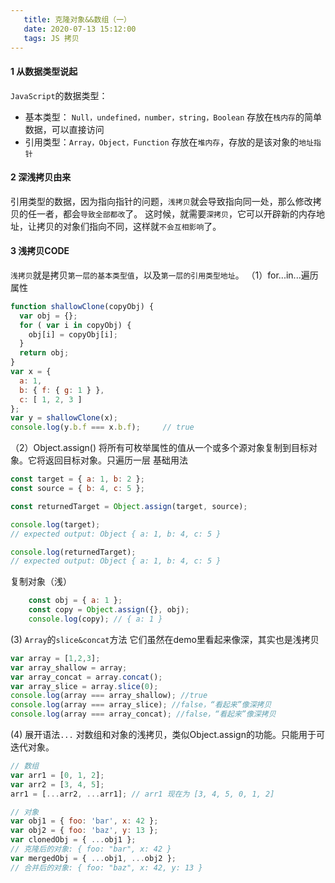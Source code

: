 ```yaml
---
   title: 克隆对象&&数组（一）
   date: 2020-07-13 15:12:00
   tags: JS 拷贝
---
```


#### 1 从数据类型说起
`JavaScript`的数据类型：
+ 基本类型： `Null，undefined，number，string，Boolean` 存放在`栈内存`的简单数据，可以直接访问
+ 引用类型：`Array，Object，Function` 存放在`堆内存`，存放的是该对象的`地址指针`

#### 2 深浅拷贝由来
引用类型的数据，因为指向指针的问题，`浅拷贝`就会导致指向同一处，那么修改拷贝的任一者，都会`导致全部都改`了。
这时候，就需要`深拷贝`，它可以开辟新的内存地址，让拷贝的对象们指向不同，这样就`不会互相影响`了。

#### 3 浅拷贝CODE
`浅拷贝`就是拷贝`第一层的基本类型值`，以及`第一层的引用类型地址`。
（1）for...in...遍历属性
```javascript
function shallowClone(copyObj) {
  var obj = {};
  for ( var i in copyObj) {
    obj[i] = copyObj[i];
  }
  return obj;
}
var x = {
  a: 1,
  b: { f: { g: 1 } },
  c: [ 1, 2, 3 ]
};
var y = shallowClone(x);
console.log(y.b.f === x.b.f);     // true
```
（2）Object.assign()
将所有可枚举属性的值从一个或多个源对象复制到目标对象。它将返回目标对象。只遍历一层
基础用法
```javascript
const target = { a: 1, b: 2 };
const source = { b: 4, c: 5 };

const returnedTarget = Object.assign(target, source);

console.log(target);
// expected output: Object { a: 1, b: 4, c: 5 }

console.log(returnedTarget);
// expected output: Object { a: 1, b: 4, c: 5 }
```

复制对象（浅）
```javascript
    const obj = { a: 1 };
    const copy = Object.assign({}, obj);
    console.log(copy); // { a: 1 }
```

(3) `Array`的`slice&concat`方法
它们虽然在demo里看起来像深，其实也是浅拷贝
```javascript
var array = [1,2,3]; 
var array_shallow = array; 
var array_concat = array.concat(); 
var array_slice = array.slice(0); 
console.log(array === array_shallow); //true 
console.log(array === array_slice); //false，“看起来”像深拷贝
console.log(array === array_concat); //false，“看起来”像深拷贝
```

(4) 展开语法`...`
对数组和对象的浅拷贝，类似Object.assign的功能。只能用于可迭代对象。
```javascript
// 数组
var arr1 = [0, 1, 2];
var arr2 = [3, 4, 5];
arr1 = [...arr2, ...arr1]; // arr1 现在为 [3, 4, 5, 0, 1, 2]

// 对象
var obj1 = { foo: 'bar', x: 42 };
var obj2 = { foo: 'baz', y: 13 };
var clonedObj = { ...obj1 };
// 克隆后的对象: { foo: "bar", x: 42 }
var mergedObj = { ...obj1, ...obj2 };
// 合并后的对象: { foo: "baz", x: 42, y: 13 }
```
